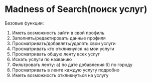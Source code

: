 # Madness of Search(поиск услуг)
Базовые функции:
1. Иметь возможность зайти в свой профиль
2. Заполнять/редактировать данные профиля
3. Просматривать/добавлять/удалять свои услуги
4. Просматривать кто откликнулся на мои услуги
5. Просматривать общую ленту всех услуг
6. Искать услуги по названию
7. Фильтровать ленту:
а) по дате добавления
б) по городу
8. Просматривать в ленте каждую услугу подробно
9. Иметь возможность откликнуться на услугу
